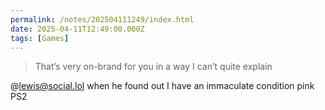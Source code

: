 ```yaml
---
permalink: /notes/202504111249/index.html
date: 2025-04-11T12:49:00.000Z
tags: [Games]
---
```


> That’s very on-brand for you in a way I can’t quite explain

@lewis@social.lol when he found out I have an immaculate condition pink PS2